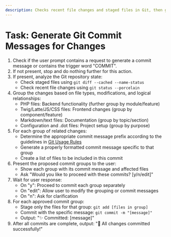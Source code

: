 ```yaml
---
description: Checks recent file changes and staged files in Git, then generates properly formatted commit messages according to project conventions, grouping similar changes into separate commits.
---
```


# Task: Generate Git Commit Messages for Changes

1. Check if the user prompt contains a request to generate a commit message or contains the trigger word "COMMIT".
2. If not present, stop and do nothing further for this action.
3. If present, analyze the Git repository state:
   - Check staged files using `git diff --cached --name-status`
   - Check recent file changes using `git status --porcelain`
4. Group the changes based on file types, modifications, and logical relationships:
   - PHP files: Backend functionality (further group by module/feature)
   - Twig/Latte/JS/CSS files: Frontend changes (group by component/feature)
   - Markdown/text files: Documentation (group by topic/section)
   - Configuration and .dot files: Project setup (group by purpose)
5. For each group of related changes:
   - Determine the appropriate commit message prefix according to the guidelines in [Git Usage Rules](../rules/git-usage.md)
   - Generate a properly formatted commit message specific to that group
   - Create a list of files to be included in this commit
6. Present the proposed commit groups to the user:
   - Show each group with its commit message and affected files
   - Ask "Would you like to proceed with these commits? [y/n/edit]"
7. Wait for user response:
   - On "y": Proceed to commit each group separately
   - On "edit": Allow user to modify the grouping or commit messages
   - On "n": Ask for clarification
8. For each approved commit group:
   - Stage only the files for that group: `git add [files in group]`
   - Commit with the specific message: `git commit -m "[message]"`
   - Output: "✨ Committed: [message]"
9. After all commits are complete, output: "🎉 All changes committed successfully!"
